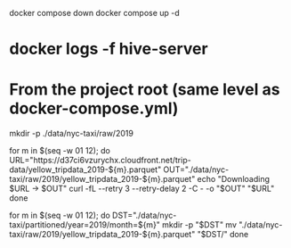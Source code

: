 docker compose down
docker compose up -d

# docker logs -f hive-server


# From the project root (same level as docker-compose.yml)
mkdir -p ./data/nyc-taxi/raw/2019

for m in $(seq -w 01 12); do
  URL="https://d37ci6vzurychx.cloudfront.net/trip-data/yellow_tripdata_2019-${m}.parquet"
  OUT="./data/nyc-taxi/raw/2019/yellow_tripdata_2019-${m}.parquet"
  echo "Downloading $URL -> $OUT"
  curl -fL --retry 3 --retry-delay 2 -C - -o "$OUT" "$URL"
done



for m in $(seq -w 01 12); do
  DST="./data/nyc-taxi/partitioned/year=2019/month=${m}"
  mkdir -p "$DST"
  mv "./data/nyc-taxi/raw/2019/yellow_tripdata_2019-${m}.parquet" "$DST/"
done
